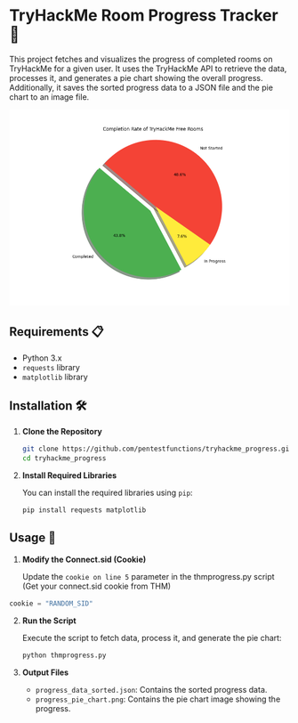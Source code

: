 # TryHackMe Room Progress Tracker 🚀

This project fetches and visualizes the progress of completed rooms on TryHackMe for a given user. It uses the TryHackMe API to retrieve the data, processes it, and generates a pie chart showing the overall progress. Additionally, it saves the sorted progress data to a JSON file and the pie chart to an image file.

<p align="center">
  <img src="./completion_rate_pie_chart.png">
</p>

## Requirements 📋

- Python 3.x
- `requests` library
- `matplotlib` library

## Installation 🛠️

1. **Clone the Repository**

    ```bash
    git clone https://github.com/pentestfunctions/tryhackme_progress.git
    cd tryhackme_progress
    ```

2. **Install Required Libraries**

    You can install the required libraries using `pip`:

    ```bash
    pip install requests matplotlib
    ```

## Usage 🚦

1. **Modify the Connect.sid (Cookie)**

    Update the `cookie on line 5` parameter in the thmprogress.py script (Get your connect.sid cookie from THM)

  ```python  
  cookie = "RANDOM_SID"
  ```

2. **Run the Script**

    Execute the script to fetch data, process it, and generate the pie chart:

    ```bash
    python thmprogress.py
    ```

3. **Output Files**

    - `progress_data_sorted.json`: Contains the sorted progress data.
    - `progress_pie_chart.png`: Contains the pie chart image showing the progress.
